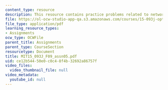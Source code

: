 ```yaml
---
content_type: resource
description: This resource contains practice problems related to network flows.
file: https://ol-ocw-studio-app-qa.s3.amazonaws.com/courses/15-093j-optimization-methods-fall-2009/ce12b54450e0c0c48f4b32692a86757f_MIT15_093J_F09_assn05.pdf
file_type: application/pdf
learning_resource_types:
- Assignments
ocw_type: OCWFile
parent_title: Assignments
parent_type: CourseSection
resourcetype: Document
title: MIT15_093J_F09_assn05.pdf
uid: ce12b544-50e0-c0c4-8f4b-32692a86757f
video_files:
  video_thumbnail_file: null
video_metadata:
  youtube_id: null
---
```

